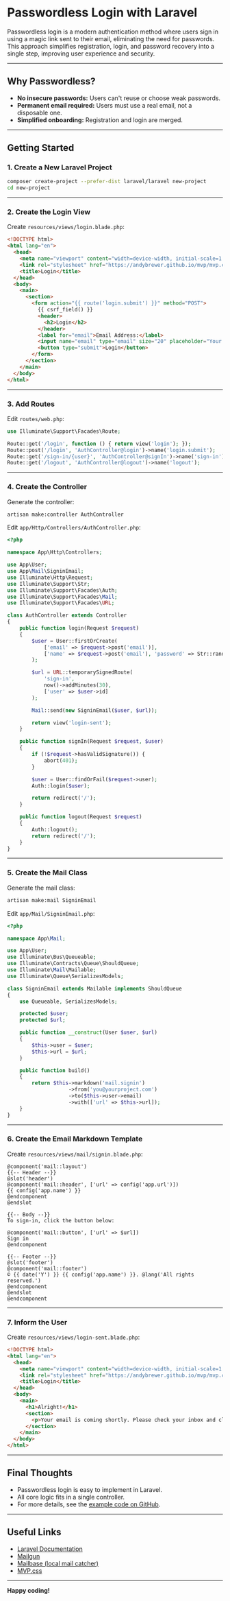 
# Passwordless Login with Laravel

Passwordless login is a modern authentication method where users sign in using a magic link sent to their email, eliminating the need for passwords. This approach simplifies registration, login, and password recovery into a single step, improving user experience and security.

---

## Why Passwordless?

- **No insecure passwords:** Users can't reuse or choose weak passwords.
- **Permanent email required:** Users must use a real email, not a disposable one.
- **Simplified onboarding:** Registration and login are merged.

---

## Getting Started

### 1. Create a New Laravel Project

```bash
composer create-project --prefer-dist laravel/laravel new-project
cd new-project
```

---

### 2. Create the Login View

Create `resources/views/login.blade.php`:

```html
<!DOCTYPE html>
<html lang="en">
  <head>
    <meta name="viewport" content="width=device-width, initial-scale=1.0">
    <link rel="stylesheet" href="https://andybrewer.github.io/mvp/mvp.css">
    <title>Login</title>
  </head>
  <body>
    <main>
      <section>
        <form action="{{ route('login.submit') }}" method="POST">
          {{ csrf_field() }}
          <header>
            <h2>Login</h2>
          </header>
          <label for="email">Email Address:</label>
          <input name="email" type="email" size="20" placeholder="Your email address">
          <button type="submit">Login</button>
        </form>
      </section>
    </main>
  </body>
</html>
```

---

### 3. Add Routes

Edit `routes/web.php`:

```php
use Illuminate\Support\Facades\Route;

Route::get('/login', function () { return view('login'); });
Route::post('/login', 'AuthController@login')->name('login.submit');
Route::get('/sign-in/{user}', 'AuthController@signIn')->name('sign-in');
Route::get('/logout', 'AuthController@logout')->name('logout');
```

---

### 4. Create the Controller

Generate the controller:

```bash
artisan make:controller AuthController
```

Edit `app/Http/Controllers/AuthController.php`:

```php
<?php

namespace App\Http\Controllers;

use App\User;
use App\Mail\SigninEmail;
use Illuminate\Http\Request;
use Illuminate\Support\Str;
use Illuminate\Support\Facades\Auth;
use Illuminate\Support\Facades\Mail;
use Illuminate\Support\Facades\URL;

class AuthController extends Controller
{
    public function login(Request $request)
    {
        $user = User::firstOrCreate(
            ['email' => $request->post('email')],
            ['name' => $request->post('email'), 'password' => Str::random()]
        );

        $url = URL::temporarySignedRoute(
            'sign-in',
            now()->addMinutes(30),
            ['user' => $user->id]
        );

        Mail::send(new SigninEmail($user, $url));

        return view('login-sent');
    }

    public function signIn(Request $request, $user)
    {
        if (!$request->hasValidSignature()) {
            abort(401);
        }

        $user = User::findOrFail($request->user);
        Auth::login($user);

        return redirect('/');
    }

    public function logout(Request $request)
    {
        Auth::logout();
        return redirect('/');
    }
}
```

---

### 5. Create the Mail Class

Generate the mail class:

```bash
artisan make:mail SigninEmail
```

Edit `app/Mail/SigninEmail.php`:

```php
<?php

namespace App\Mail;

use App\User;
use Illuminate\Bus\Queueable;
use Illuminate\Contracts\Queue\ShouldQueue;
use Illuminate\Mail\Mailable;
use Illuminate\Queue\SerializesModels;

class SigninEmail extends Mailable implements ShouldQueue
{
    use Queueable, SerializesModels;

    protected $user;
    protected $url;

    public function __construct(User $user, $url)
    {
        $this->user = $user;
        $this->url = $url;
    }

    public function build()
    {
        return $this->markdown('mail.signin')
                    ->from('you@yourproject.com')
                    ->to($this->user->email)
                    ->with(['url' => $this->url]);
    }
}
```

---

### 6. Create the Email Markdown Template

Create `resources/views/mail/signin.blade.php`:

```blade
@component('mail::layout')
{{-- Header --}}
@slot('header')
@component('mail::header', ['url' => config('app.url')])
{{ config('app.name') }}
@endcomponent
@endslot

{{-- Body --}}
To sign-in, click the button below:

@component('mail::button', ['url' => $url])
Sign in
@endcomponent

{{-- Footer --}}
@slot('footer')
@component('mail::footer')
© {{ date('Y') }} {{ config('app.name') }}. @lang('All rights reserved.')
@endcomponent
@endslot
@endcomponent
```

---

### 7. Inform the User

Create `resources/views/login-sent.blade.php`:

```html
<!DOCTYPE html>
<html lang="en">
  <head>
    <meta name="viewport" content="width=device-width, initial-scale=1.0">
    <link rel="stylesheet" href="https://andybrewer.github.io/mvp/mvp.css">
    <title>Login</title>
  </head>
  <body>
    <main>
      <h1>Alright!</h1>
      <section>
        <p>Your email is coming shortly. Please check your inbox and click the link in the email!</p>
      </section>
    </main>
  </body>
</html>
```

---

## Final Thoughts

- Passwordless login is easy to implement in Laravel.
- All core logic fits in a single controller.
- For more details, see the [example code on GitHub](https://github.com/your-repo).

---

## Useful Links

- [Laravel Documentation](https://laravel.com/docs)
- [Mailgun](https://www.mailgun.com/)
- [Mailbase (local mail catcher)](https://github.com/mailbase/mailbase)
- [MVP.css](https://andybrewer.github.io/mvp/)

---

**Happy coding!**
